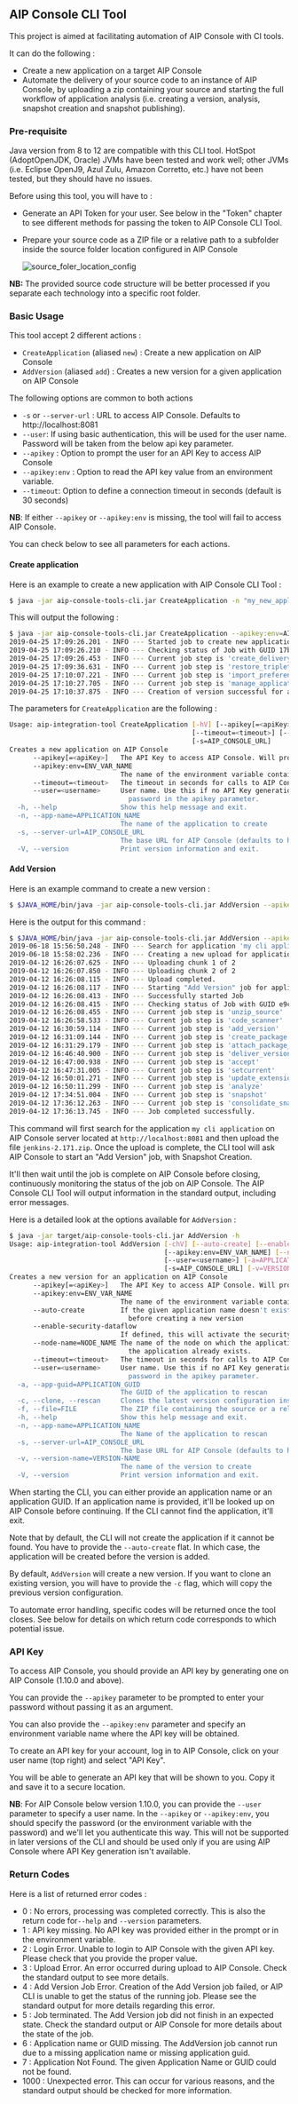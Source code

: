 ## AIP Console CLI Tool

This project is aimed at facilitating automation of AIP Console with CI tools.

It can do the following :
* Create a new application on a target AIP Console
* Automate the delivery of your source code to an instance of AIP Console, by uploading a zip containing your source and starting the full workflow of application analysis (i.e. creating a version, analysis, snapshot creation and snapshot publishing).

### Pre-requisite

Java version from 8 to 12 are compatible with this CLI tool. 
HotSpot (AdoptOpenJDK, Oracle) JVMs have been tested and work well; other JVMs (i.e. Eclipse OpenJ9, Azul Zulu, Amazon Corretto, etc.) have not been tested, but they should have no issues.  

Before using this tool, you will have to :

* Generate an API Token for your user. See below in the "Token" chapter to see different methods for passing the token to AIP Console CLI Tool.
* Prepare your source code as a ZIP file or a relative path to a subfolder inside the source folder location configured in AIP Console

    ![source_foler_location_config](./doc/images/source_folder_location_config.png)

**NB:** The provided source code structure will be better processed if you separate each technology into a specific root folder.

### Basic Usage

This tool accept 2 different actions :
* `CreateApplication` (aliased `new`) : Create a new application on AIP Console
* `AddVersion` (aliased `add`) : Creates a new version for a given application on AIP Console

The following options are common to both actions  
* `-s` or `--server-url` : URL to access AIP Console. Defaults to http://localhost:8081
* `--user`: If using basic authentication, this will be used for the user name. Password will be taken from the below api key parameter.
* `--apikey` : Option to prompt the user for an API Key to access AIP Console
* `--apikey:env` :  Option to read the API key value from an environment variable.
* `--timeout`: Option to define a connection timeout in seconds (default is 30 seconds)

**NB**: If either `--apikey` or `--apikey:env` is missing, the tool will fail to access AIP Console.

You can check below to see all parameters for each actions.   

#### Create application

Here is an example to create a new application with AIP Console CLI Tool :

```bash
$ java -jar aip-console-tools-cli.jar CreateApplication -n "my_new_application_name" 
```

This will output the following :

```bash
$ java -jar aip-console-tools-cli.jar CreateApplication --apikey:env=AIP_CONSOLE_KEY -n "my_new_application"
2019-04-25 17:09:26.201 - INFO --- Started job to create new application.
2019-04-25 17:09:26.210 - INFO --- Checking status of Job with GUID 17bcd793-a6eb-40b2-9250-5dd86dfbd6a6
2019-04-25 17:09:26.453 - INFO --- Current job step is 'create_delivery_folder'
2019-04-25 17:09:36.631 - INFO --- Current job step is 'restore_triplet'
2019-04-25 17:10:07.221 - INFO --- Current job step is 'import_preferences'
2019-04-25 17:10:27.705 - INFO --- Current job step is 'manage_application'
2019-04-25 17:10:37.875 - INFO --- Creation of version successful for application 'my_new_application'. Application GUID is '500f089e-263d-4d09-8b6e-c5df5902cf12'
```

The parameters for `CreateApplication` are the following :

```bash
Usage: aip-integration-tool CreateApplication [-hV] [--apikey[=<apiKey>]] [--apikey:env=ENV_VAR_NAME]
                                              [--timeout=<timeout>] [--user=<username>] -n=APPLICATION_NAME
                                              [-s=AIP_CONSOLE_URL]
Creates a new application on AIP Console
      --apikey[=<apiKey>]   The API Key to access AIP Console. Will prompt entry if no value is passed.
      --apikey:env=ENV_VAR_NAME
                            The name of the environment variable containing the AIP Key to access AIP Console
      --timeout=<timeout>   The timeout in seconds for calls to AIP Console. Defaults to a 30 timeout
      --user=<username>     User name. Use this if no API Key generation is available on AIP Console. Provide the user's
                              password in the apikey parameter.
  -h, --help                Show this help message and exit.
  -n, --app-name=APPLICATION_NAME
                            The name of the application to create
  -s, --server-url=AIP_CONSOLE_URL
                            The base URL for AIP Console (defaults to http://localhost:8081)
  -V, --version             Print version information and exit.
```

#### Add Version

Here is an example command to create a new version :
```bash
$ $JAVA_HOME/bin/java -jar aip-console-tools-cli.jar AddVersion --apikey:env=AIP_CONSOLE_KEY -a de7655a3-ecaa-4cd7-b860-5079a138db96 -f /tmp/jenkins-2.171.zip
```

Here is the output for this command :

```bash
$ $JAVA_HOME/bin/java -jar aip-console-tools-cli.jar AddVersion --apikey:env=AIP_CONSOLE_KEY -n "my cli application" -f /tmp/jenkins-2.171.zip
2019-06-18 15:56:50.248 - INFO --- Search for application 'my cli application' or AIP Console
2019-06-18 15:58:02.236 - INFO --- Creating a new upload for application
2019-04-12 16:26:07.625 - INFO --- Uploading chunk 1 of 2
2019-04-12 16:26:07.850 - INFO --- Uploading chunk 2 of 2
2019-04-12 16:26:08.115 - INFO --- Upload completed.
2019-04-12 16:26:08.117 - INFO --- Starting "Add Version" job for application with GUID de7655a3-ecaa-4cd7-b860-5079a138db96
2019-04-12 16:26:08.413 - INFO --- Successfully started Job
2019-04-12 16:26:08.415 - INFO --- Checking status of Job with GUID e9ca3e3e-ca5e-4c9e-9c4b-c49f56c1e682
2019-04-12 16:26:08.455 - INFO --- Current job step is 'unzip_source'
2019-04-12 16:26:58.533 - INFO --- Current job step is 'code_scanner'
2019-04-12 16:30:59.114 - INFO --- Current job step is 'add_version'
2019-04-12 16:31:09.144 - INFO --- Current job step is 'create_package'
2019-04-12 16:31:29.179 - INFO --- Current job step is 'attach_package_to_version'
2019-04-12 16:46:40.900 - INFO --- Current job step is 'deliver_version'
2019-04-12 16:47:00.938 - INFO --- Current job step is 'accept'
2019-04-12 16:47:31.005 - INFO --- Current job step is 'setcurrent'
2019-04-12 16:50:01.271 - INFO --- Current job step is 'update_extensions'
2019-04-12 16:50:11.299 - INFO --- Current job step is 'analyze'
2019-04-12 17:34:51.004 - INFO --- Current job step is 'snapshot'
2019-04-12 17:36:12.263 - INFO --- Current job step is 'consolidate_snapshot'
2019-04-12 17:36:13.745 - INFO --- Job completed successfully.
```

This command will first search for the application `my cli application` on AIP Console server located at `http://localhost:8081` and then upload the file `jenkins-2.171.zip`.
Once the upload is complete, the CLI tool will ask AIP Console to start an "Add Version" job, with Snapshot Creation.

It'll then wait until the job is complete on AIP Console before closing, continuously monitoring the status of the job on AIP Console.
The AIP Console CLI Tool will output information in the standard output, including error messages.

Here is a detailed look at the options available for `AddVersion` : 

```bash
$ java -jar target/aip-console-tools-cli.jar AddVersion -h
Usage: aip-integration-tool AddVersion [-chV] [--auto-create] [--enable-security-dataflow] [--apikey[=<apiKey>]]
                                       [--apikey:env=ENV_VAR_NAME] [--node-name=NODE_NAME] [--timeout=<timeout>]
                                       [--user=<username>] [-a=APPLICATION_GUID] -f=FILE [-n=APPLICATION_NAME]
                                       [-s=AIP_CONSOLE_URL] [-v=VERSION_NAME]
Creates a new version for an application on AIP Console
      --apikey[=<apiKey>]   The API Key to access AIP Console. Will prompt entry if no value is passed.
      --apikey:env=ENV_VAR_NAME
                            The name of the environment variable containing the AIP Key to access AIP Console
      --auto-create         If the given application name doesn't exist on the target server, it'll be automatically created
                              before creating a new version
      --enable-security-dataflow
                            If defined, this will activate the security dataflow for this version
      --node-name=NODE_NAME The name of the node on which the application will be created. Ignored if no --auto-create or
                              the application already exists.
      --timeout=<timeout>   The timeout in seconds for calls to AIP Console. Defaults to a 30 timeout
      --user=<username>     User name. Use this if no API Key generation is available on AIP Console. Provide the user's
                              password in the apikey parameter.
  -a, --app-guid=APPLICATION_GUID
                            The GUID of the application to rescan
  -c, --clone, --rescan     Clones the latest version configuration instead of creating a new version
  -f, --file=FILE           The ZIP file containing the source or a relative path to a subfolder inside source folder location
  -h, --help                Show this help message and exit.
  -n, --app-name=APPLICATION_NAME
                            The Name of the application to rescan
  -s, --server-url=AIP_CONSOLE_URL
                            The base URL for AIP Console (defaults to http://localhost:8081)
  -v, --version-name=VERSION-NAME
                            The name of the version to create
  -V, --version             Print version information and exit.
```

When starting the CLI, you can either provide an application name or an application GUID. If an application name is provided, it'll be looked up on AIP Console before continuing. If the CLI cannot find the application, it'll exit.

Note that by default, the CLI will not create the application if it cannot be found. You have to provide the `--auto-create` flat. In which case, the application will be created before the version is added.

By default, `AddVersion` will create a new version. If you want to clone an existing version, you will have to provide the `-c` flag, which will copy the previous version configuration.

To automate error handling, specific codes will be returned once the tool closes. 
See below for details on which return code corresponds to which potential issue.

### API Key

To access AIP Console, you should provide an API key by generating one on AIP Console (1.10.0 and above).

You can provide the `--apikey` parameter to be prompted to enter your password without passing it as an argument.

You can also provide the `--apikey:env` parameter and specify an environment variable name where the API key will be obtained.

To create an API key for your account, log in to AIP Console, click on your user name (top right) and select "API Key".

You will be able to generate an API key that will be shown to you. Copy it and save it to a secure location.

**NB**: For AIP Console below version 1.10.0, you can provide the `--user` parameter to specify a user name. In the `--apikey` or `--apikey:env`, you should specify the password (or the environment variable with the password) and we'll let you authenticate this way. This will not be supported in later versions of the CLI and should be used only if you are using AIP Console where API Key generation isn't available.

### Return Codes

Here is a list of returned error codes :

* 0 : No errors, processing was completed correctly. This is also the return code for`--help` and `--version` parameters.
* 1 : API key missing. No API key was provided either in the prompt or in the environment variable.
* 2 : Login Error. Unable to login to AIP Console with the given API key. Please check that you provide the proper value. 
* 3 : Upload Error. An error occurred during upload to AIP Console. Check the standard output to see more details.
* 4 : Add Version Job Error. Creation of the Add Version job failed, or AIP CLI is unable to get the status of the running job. Please see the standard output for more details regarding this error.
* 5 : Job terminated. The Add Version job did not finish in an expected state. Check the standard output or AIP Console for more details about the state of the job.
* 6 : Application name or GUID missing. The AddVersion job cannot run due to a missing application name or missing application guid.
* 7 : Application Not Found. The given Application Name or GUID could not be found.
* 1000 : Unexpected error. This can occur for various reasons, and the standard output should be checked for more information.